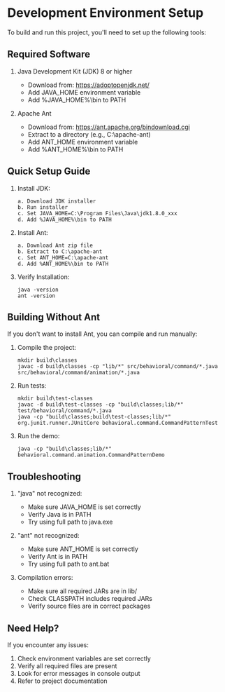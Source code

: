# Development Environment Setup

To build and run this project, you'll need to set up the following tools:

## Required Software

1. Java Development Kit (JDK) 8 or higher
   - Download from: https://adoptopenjdk.net/
   - Add JAVA_HOME environment variable
   - Add %JAVA_HOME%\bin to PATH

2. Apache Ant
   - Download from: https://ant.apache.org/bindownload.cgi
   - Extract to a directory (e.g., C:\apache-ant)
   - Add ANT_HOME environment variable
   - Add %ANT_HOME%\bin to PATH

## Quick Setup Guide

1. Install JDK:
   ```
   a. Download JDK installer
   b. Run installer
   c. Set JAVA_HOME=C:\Program Files\Java\jdk1.8.0_xxx
   d. Add %JAVA_HOME%\bin to PATH
   ```

2. Install Ant:
   ```
   a. Download Ant zip file
   b. Extract to C:\apache-ant
   c. Set ANT_HOME=C:\apache-ant
   d. Add %ANT_HOME%\bin to PATH
   ```

3. Verify Installation:
   ```
   java -version
   ant -version
   ```

## Building Without Ant

If you don't want to install Ant, you can compile and run manually:

1. Compile the project:
   ```
   mkdir build\classes
   javac -d build\classes -cp "lib/*" src/behavioral/command/*.java src/behavioral/command/animation/*.java
   ```

2. Run tests:
   ```
   mkdir build\test-classes
   javac -d build\test-classes -cp "build\classes;lib/*" test/behavioral/command/*.java
   java -cp "build\classes;build\test-classes;lib/*" org.junit.runner.JUnitCore behavioral.command.CommandPatternTest
   ```

3. Run the demo:
   ```
   java -cp "build\classes;lib/*" behavioral.command.animation.CommandPatternDemo
   ```

## Troubleshooting

1. "java" not recognized:
   - Make sure JAVA_HOME is set correctly
   - Verify Java is in PATH
   - Try using full path to java.exe

2. "ant" not recognized:
   - Make sure ANT_HOME is set correctly
   - Verify Ant is in PATH
   - Try using full path to ant.bat

3. Compilation errors:
   - Make sure all required JARs are in lib/
   - Check CLASSPATH includes required JARs
   - Verify source files are in correct packages

## Need Help?

If you encounter any issues:
1. Check environment variables are set correctly
2. Verify all required files are present
3. Look for error messages in console output
4. Refer to project documentation
